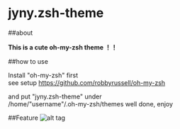 jyny.zsh-theme
=======================

##about

**This is a cute oh-my-zsh theme ！！**

##how to use

Install "oh-my-zsh" first  
see setup https://github.com/robbyrussell/oh-my-zsh

and put "jyny.zsh-theme" under  
/home/"username"/.oh-my-zsh/themes
well done, enjoy

##Feature
![alt tag](http://i.imgur.com/DyS3pDQ.png?1)


